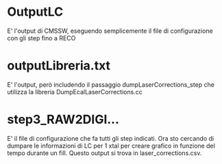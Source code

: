 # OutputLC

E' l'output di CMSSW, eseguendo semplicemente il file di configurazione con gli step fino a RECO

# outputLibreria.txt

E' l'output, però includendo il passaggio dumpLaserCorrections_step che utilizza la libreria DumpEcalLaserCorrections.cc

# step3_RAW2DIGI...

E' il file di configurazione che fa tutti gli step indicati. 
Ora sto cercando di dumpare le informazioni di LC per 1 xtal per creare grafico in funzione del tempo durante un fill. 
Questo output si trova in laser_corrections.csv.

